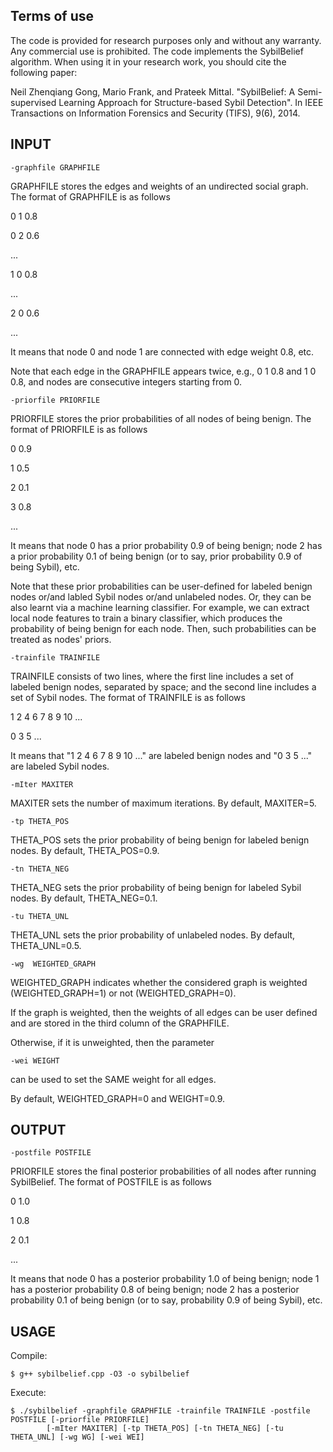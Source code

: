 
## Terms of use

The code is provided for research purposes only and without any warranty. Any commercial use is prohibited.
The code implements the SybilBelief algorithm.
When using it in your research work, you should cite the following paper:

Neil Zhenqiang Gong, Mario Frank, and Prateek Mittal. "SybilBelief: A Semi-supervised Learning Approach for Structure-based Sybil Detection". In IEEE Transactions on Information Forensics and Security (TIFS), 9(6), 2014. 

## INPUT
```
-graphfile GRAPHFILE
```
GRAPHFILE stores the edges and weights of an undirected social graph. The format of GRAPHFILE is as follows

0 1 0.8

0 2 0.6

...

1 0 0.8

...

2 0 0.6

...

It means that node 0 and node 1 are connected with edge weight 0.8, etc.

Note that each edge in the GRAPHFILE appears twice, e.g., 0 1 0.8 and 1 0 0.8, and nodes are consecutive integers starting from 0.

```
-priorfile PRIORFILE
```
PRIORFILE stores the prior probabilities of all nodes of being benign. The format of PRIORFILE is as follows

0 0.9

1 0.5

2 0.1

3 0.8

...  

It means that node 0 has a prior probability 0.9 of being benign; node 2 has a prior probability 0.1 of being benign (or to say, prior probability 0.9 of being Sybil), etc.

Note that these prior probabilities can be user-defined for labeled benign nodes or/and labled Sybil nodes or/and unlabeled nodes. Or, they can be also learnt via a machine learning classifier. For example, we can extract local node features to train a binary classifier, which produces the probability of being benign for each node. Then, such probabilities can be treated as nodes' priors.

```
-trainfile TRAINFILE
```
TRAINFILE consists of two lines, where the first line includes a set of labeled benign nodes, separated by space; and the second line includes a set of Sybil nodes. The format of TRAINFILE is as follows

1 2 4 6 7 8 9 10 ...

0 3 5 ...

It means that "1 2 4 6 7 8 9 10 ..." are labeled benign nodes and "0 3 5 ..." are labeled Sybil nodes.

```
-mIter MAXITER
```
MAXITER sets the number of maximum iterations. By default, MAXITER=5.

```
-tp THETA_POS
```
THETA_POS sets the prior probability of being benign for labeled benign nodes. By default, THETA_POS=0.9.

```
-tn THETA_NEG
```
THETA_NEG sets the prior probability of being benign for labeled Sybil nodes. By default, THETA_NEG=0.1.

```
-tu THETA_UNL
```
THETA_UNL sets the prior probability of unlabeled nodes. By default, THETA_UNL=0.5.

```
-wg  WEIGHTED_GRAPH
```
WEIGHTED_GRAPH indicates whether the considered graph is weighted (WEIGHTED_GRAPH=1) or not (WEIGHTED_GRAPH=0).

If the graph is weighted, then the weights of all edges can be user defined and are stored in the third column of the GRAPHFILE.

Otherwise, if it is unweighted, then the parameter
```
-wei WEIGHT
```
can be used to set the SAME weight for all edges.

By default, WEIGHTED_GRAPH=0 and WEIGHT=0.9.


## OUTPUT
```
-postfile POSTFILE
```
PRIORFILE stores the final posterior probabilities of all nodes after running SybilBelief. The format of POSTFILE is as follows

0 1.0

1 0.8

2 0.1

...  

It means that node 0 has a posterior probability 1.0 of being benign; node 1 has a posterior probability 0.8 of being benign; node 2 has a posterior probability 0.1 of being benign (or to say, probability 0.9 of being Sybil), etc.



## USAGE
Compile:
```
$ g++ sybilbelief.cpp -O3 -o sybilbelief
```
Execute:
```
$ ./sybilbelief -graphfile GRAPHFILE -trainfile TRAINFILE -postfile POSTFILE [-priorfile PRIORFILE]
        [-mIter MAXITER] [-tp THETA_POS] [-tn THETA_NEG] [-tu THETA_UNL] [-wg WG] [-wei WEI]  
```
